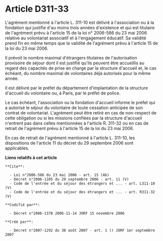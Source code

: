 # Article D311-33

L'agrément mentionné à l'article L. 311-10 est délivré à l'association ou à la fondation qui justifie d'au moins trois années
d'existence et qui est titulaire de l'agrément prévu à l'article 15 de la loi n° 2006-586 du 23 mai 2006 relative au
volontariat associatif et à l'engagement éducatif. Sa validité prend fin en même temps que la validité de l'agrément prévu à
l'article 15 de la loi du 23 mai 2006. 

Il prévoit le nombre maximal d'étrangers titulaires de l'autorisation provisoire de séjour dont il est justifié qu'ils
peuvent être accueillis au regard des capacités de prise en charge par la structure d'accueil et, le cas échéant, du nombre
maximal de volontaires déjà autorisés pour la même année. 

Il est délivré par le préfet du département d'implantation de la structure d'accueil du volontaire ou, à Paris, par le préfet
de police. 

Le cas échéant, l'association ou la fondation d'accueil informe le préfet qui a autorisé le séjour du volontaire de toute
cessation anticipée de son contrat de volontariat. L'agrément peut être retiré en cas de non-respect de cette obligation ou
si les missions confiées par la structure d'accueil n'entrent pas dans celles mentionnées à l'article R. 311-32 ou en cas de
retrait de l'agrément prévu à l'article 15 de la loi du 23 mai 2006. 

En cas de retrait de l'agrément mentionné à l'article L. 311-10, les dispositions de l'article 11 du décret du 29 septembre
2006 sont applicables.

**Liens relatifs à cet article**

	**Cite**:

	  - Loi n°2006-586 du 23 mai 2006 - art. 15 (Ab)
	  - Décret n°2006-1205 du 29 septembre 2006 - art. 11 (V)
	  - Code de l'entrée et du séjour des étrangers et ... - art. L311-10 (V)
	  - Code de l'entrée et du séjour des étrangers et ... - art. R311-32 (V)

	**Codifié par**:

	  - Décret n°2006-1378 2006-11-14 JORF 15 novembre 2006

	**Créé par**:

	  - Décret n°2007-1292 du 30 août 2007 - art. 1 () JORF 1er septembre 2007
